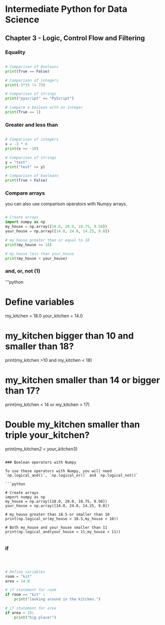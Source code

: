 # Intermediate Python for Data Science

## Chapter 3 - Logic, Control Flow and Filtering

### Equality


```python

# Comparison of booleans
print(True == False)

# Comparison of integers
print(-5*15 != 75)

# Comparison of strings
print("pyscript" == "PyScript")

# Compare a boolean with an integer
print(True == 1)

```

### Greater and less than

```python

# Comparison of integers
x = -3 * 6
print(x >= -10)

# Comparison of strings
y = "test"
print("test" <= y)

# Comparison of booleans
print(True > False)

```

### Compare arrays

you can also use comparison operators with Numpy arrays.

```python

# Create arrays
import numpy as np
my_house = np.array([18.0, 20.0, 10.75, 9.50])
your_house = np.array([14.0, 24.0, 14.25, 9.0])

# my_house greater than or equal to 18
print(my_house >= 18)

# my_house less than your_house
print(my_house < your_house)

```

### and, or, not (1)

'''python

# Define variables
my_kitchen = 18.0
your_kitchen = 14.0

# my_kitchen bigger than 10 and smaller than 18?
print(my_kitchen >10 and my_kitchen < 18)

# my_kitchen smaller than 14 or bigger than 17?
print(my_kitchen < 14 or my_kitchen > 17)

# Double my_kitchen smaller than triple your_kitchen?
print(my_kitchen*2 < your_kitchen*3)

```

### Boolean operators with Numpy

To use these operators with Numpy, you will need 
`np.logical_and()`, `np.logical_or()` and `np.logical_not()`

```python

# Create arrays
import numpy as np
my_house = np.array([18.0, 20.0, 10.75, 9.50])
your_house = np.array([14.0, 24.0, 14.25, 9.0])

# my_house greater than 18.5 or smaller than 10
print(np.logical_or(my_house > 18.5,my_house < 10))

# Both my_house and your_house smaller than 11
print(np.logical_and(your_house < 11,my_house < 11))


```

### if

```python



# Define variables
room = "kit"
area = 14.0

# if statement for room
if room == "kit" :
    print("looking around in the kitchen.")

# if statement for area
if area > 15:
    print("big place!")


```




